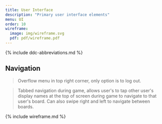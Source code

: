 ```yaml
---
title: User Interface
description: "Primary user interface elements"
menu: UI
order: 10
wireframe:
  image: img/wireframe.svg
  pdf: pdf/wireframe.pdf
---
```


{% include ddc-abbreviations.md %}

## Navigation

> Overflow menu in top right corner, only option is to log out.

> Tabbed navigation during game, allows user's to tap other user's display names at the top of screen during game to navigate to that user's board. Can also swipe right and left to navigate between boards. 

{% include wireframe.md %}
